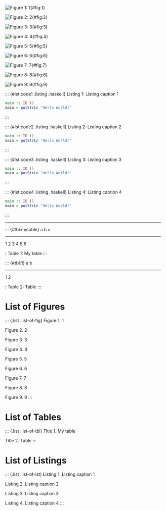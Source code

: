 ![Figure 1: 1](fig1.png){#fig:1}

![Figure 2: 2](fig2.png){#fig:2}

![Figure 3: 3](fig3.png){#fig:3}

![Figure 4: 4](fig4.png){#fig:4}

![Figure 5: 5](fig5.png){#fig:5}

![Figure 6: 6](fig6.png){#fig:6}

![Figure 7: 7](fig7.png){#fig:7}

![Figure 8: 8](fig8.png){#fig:8}

![Figure 9: 9](fig9.png){#fig:9}

::: {#lst:code1 .listing .haskell}
Listing 1: Listing caption 1

``` haskell
main :: IO ()
main = putStrLn "Hello World!"
```
:::

::: {#lst:code2 .listing .haskell}
Listing 2: Listing caption 2

``` haskell
main :: IO ()
main = putStrLn "Hello World!"
```
:::

::: {#lst:code3 .listing .haskell}
Listing 3: Listing caption 3

``` haskell
main :: IO ()
main = putStrLn "Hello World!"
```
:::

::: {#lst:code4 .listing .haskell}
Listing 4: Listing caption 4

``` haskell
main :: IO ()
main = putStrLn "Hello World!"
```
:::

------------------------------------------------------------------------

::: {#tbl:mytable}
  a   b   c
  --- --- ---
  1   2   3
  4   5   6

  : Table 1: My table
:::

::: {#tbl:1}
  a   b
  --- ---
  1   2

  : Table 2: Table
:::

# List of Figures

::: {.list .list-of-fig}
Figure 1. 1

Figure 2. 2

Figure 3. 3

Figure 4. 4

Figure 5. 5

Figure 6. 6

Figure 7. 7

Figure 8. 8

Figure 9. 9
:::

# List of Tables

::: {.list .list-of-tbl}
Title 1. My table

Title 2. Table
:::

# List of Listings

::: {.list .list-of-lst}
Listing 1. Listing caption 1

Listing 2. Listing caption 2

Listing 3. Listing caption 3

Listing 4. Listing caption 4
:::
